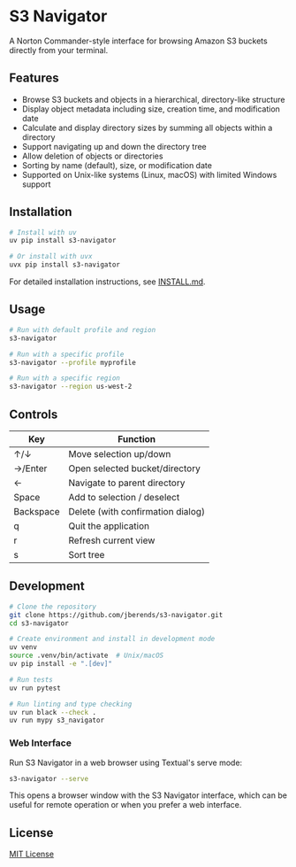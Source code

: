 # S3 Navigator

A Norton Commander-style interface for browsing Amazon S3 buckets directly from your terminal.

## Features

- Browse S3 buckets and objects in a hierarchical, directory-like structure
- Display object metadata including size, creation time, and modification date
- Calculate and display directory sizes by summing all objects within a directory
- Support navigating up and down the directory tree
- Allow deletion of objects or directories
- Sorting by name (default), size, or modification date
- Supported on Unix-like systems (Linux, macOS) with limited Windows support

## Installation

```bash
# Install with uv
uv pip install s3-navigator

# Or install with uvx
uvx pip install s3-navigator
```

For detailed installation instructions, see [INSTALL.md](INSTALL.md).

## Usage

```bash
# Run with default profile and region
s3-navigator

# Run with a specific profile
s3-navigator --profile myprofile

# Run with a specific region
s3-navigator --region us-west-2
```

## Controls

| Key | Function |
|-----|----------|
| ↑/↓ | Move selection up/down |
| →/Enter | Open selected bucket/directory |
| ← | Navigate to parent directory |
| Space | Add to selection / deselect |
| Backspace | Delete (with confirmation dialog) |
| q | Quit the application |
| r | Refresh current view |
| s | Sort tree |

## Development

```bash
# Clone the repository
git clone https://github.com/jberends/s3-navigator.git
cd s3-navigator

# Create environment and install in development mode
uv venv
source .venv/bin/activate  # Unix/macOS
uv pip install -e ".[dev]"

# Run tests
uv run pytest

# Run linting and type checking
uv run black --check .
uv run mypy s3_navigator
```

### Web Interface

Run S3 Navigator in a web browser using Textual's serve mode:

```bash
s3-navigator --serve
```

This opens a browser window with the S3 Navigator interface, which can be useful for remote operation or when you prefer a web interface.

## License

[MIT License](LICENSE)
